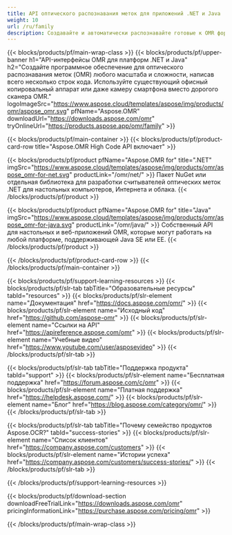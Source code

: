 ```yaml
---
title: API оптического распознавания меток для приложений .NET и Java
weight: 10
url: /ru/family
description: Создавайте и автоматически распознавайте готовые к OMR формы — от экзаменационных работ до опросов удовлетворенности клиентов и избирательных бюллетеней.
---
```


{{< blocks/products/pf/main-wrap-class >}}
{{< blocks/products/pf/upper-banner h1="API-интерфейсы OMR для платформ .NET и Java" h2="Создайте программное обеспечение для оптического распознавания меток (OMR) любого масштаба и сложности, написав всего несколько строк кода. Используйте существующий офисный копировальный аппарат или даже камеру смартфона вместо дорогого сканера OMR." logoImageSrc="https://www.aspose.cloud/templates/aspose/img/products/omr/aspose_omr.svg" pfName="Aspose.OMR" downloadUrl="https://downloads.aspose.com/omr" tryOnlineUrl="https://products.aspose.app/omr/family" >}}

{{< blocks/products/pf/main-container >}}
{{< blocks/products/pf/product-card-row title="Aspose.OMR High Code API включает" >}}

{{< blocks/products/pf/product pfName="Aspose.OMR for" title=".NET" imgSrc="https://www.aspose.cloud/templates/aspose/img/products/omr/aspose_omr-for-net.svg" productLink="/omr/net/" >}}
Пакет NuGet или отдельная библиотека для разработки считывателей оптических меток .NET для настольных компьютеров, Интернета и облака.
{{< /blocks/products/pf/product >}}

{{< blocks/products/pf/product pfName="Aspose.OMR for" title="Java" imgSrc="https://www.aspose.cloud/templates/aspose/img/products/omr/aspose_omr-for-java.svg" productLink="/omr/java/" >}}
Собственный API для настольных и веб-приложений OMR, которые могут работать на любой платформе, поддерживающей Java SE или EE.
{{< /blocks/products/pf/product >}}

{{< /blocks/products/pf/product-card-row >}}
{{< /blocks/products/pf/main-container >}}

{{< blocks/products/pf/support-learning-resources >}}
{{< blocks/products/pf/slr-tab tabTitle="Образовательные ресурсы" tabId="resources" >}}
{{< blocks/products/pf/slr-element name="Документация" href="https://docs.aspose.com/omr/" >}}
{{< blocks/products/pf/slr-element name="Исходный код" href="https://github.com/aspose-omr" >}}
{{< blocks/products/pf/slr-element name="Ссылки на API" href="https://apireference.aspose.com/omr" >}}
{{< blocks/products/pf/slr-element name="Учебные видео" href="https://www.youtube.com/user/asposevideo" >}}
{{< /blocks/products/pf/slr-tab >}}

{{< blocks/products/pf/slr-tab tabTitle="Поддержка продукта" tabId="support" >}}
{{< blocks/products/pf/slr-element name="Бесплатная поддержка" href="https://forum.aspose.com/c/omr" >}}
{{< blocks/products/pf/slr-element name="Платная поддержка" href="https://helpdesk.aspose.com/" >}}
{{< blocks/products/pf/slr-element name="Блог" href="https://blog.aspose.com/category/omr/" >}}
{{< /blocks/products/pf/slr-tab >}}

{{< blocks/products/pf/slr-tab tabTitle="Почему семейство продуктов Aspose.OCR?" tabId="success-stories" >}}
{{< blocks/products/pf/slr-element name="Список клиентов" href="https://company.aspose.com/customers" >}}
{{< blocks/products/pf/slr-element name="Истории успеха" href="https://company.aspose.com/customers/success-stories/" >}}
{{< /blocks/products/pf/slr-tab >}}

{{< /blocks/products/pf/support-learning-resources >}}

{{< blocks/products/pf/download-section downloadFreeTrialLink="https://downloads.aspose.com/omr" pricingInformationLink="https://purchase.aspose.com/pricing/omr" >}}

{{< /blocks/products/pf/main-wrap-class >}}